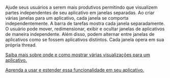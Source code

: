 ﻿Ajude seus usuários a serem mais produtivos permitindo que visualizem partes independentes de seu aplicativo em janelas separadas. Ao criar várias janelas para um aplicativo, cada janela se comporta independentemente. A barra de tarefas mostra cada janela separadamente. O usuário pode mover, redimensionar, exibir e ocultar janelas de aplicativos de maneira independente. Além disso, podem alternar entre janelas de aplicativos como se fossem aplicativos distintos. Cada janela opera em sua própria thread.

[Saiba mais sobre onde e como mostrar várias visualizações para um aplicativo.](https://docs.microsoft.com/windows/uwp/design/layout/show-multiple-views)

[Aprenda a usar e estender essa funcionalidade em seu aplicativo.](https://github.com/microsoft/TemplateStudio/blob/main/docs/UWP/features/multiple-views.md)
